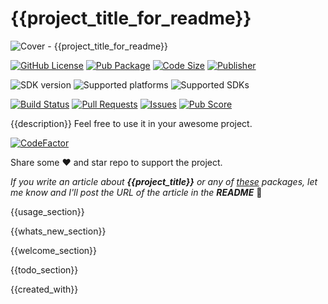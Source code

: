 # {{project_title_for_readme}}

![Cover - {{project_title_for_readme}}](https://raw.githubusercontent.com/{{owner_id}}/{{project_id}}/master/images/cover.webp)

[![GitHub License](https://img.shields.io/badge/license-MIT-blue.svg)](https://opensource.org/licenses/MIT)
[![Pub Package](https://img.shields.io/pub/v/{{project_id}}.svg?logo=dart&logoColor=00b9fc&color=blue)](https://pub.dartlang.org/packages/{{project_id}})
[![Code Size](https://img.shields.io/github/languages/code-size/{{owner_id}}/{{project_id}}?logo=github&logoColor=white)](https://github.com/{{owner_id}}/{{project_id}})
[![Publisher](https://img.shields.io/pub/publisher/{{project_id}})](https://pub.dev/publishers/{{publisher_id}})

![SDK version](https://badgen.net/pub/sdk-version/{{project_id}})
![Supported platforms](https://badgen.net/pub/flutter-platform/{{project_id}})
![Supported SDKs](https://badgen.net/pub/dart-platform/{{project_id}})

[![Build Status](https://img.shields.io/github/actions/workflow/status/{{owner_id}}/{{project_id}}/{{workflow_file_name}}?logo=github-actions&logoColor=white)](https://github.com/{{owner_id}}/{{project_id}}/actions)
[![Pull Requests](https://img.shields.io/github/issues-pr/{{owner_id}}/{{project_id}}?logo=github&logoColor=white)](https://github.com/{{owner_id}}/{{project_id}}/pulls)
[![Issues](https://img.shields.io/github/issues/{{owner_id}}/{{project_id}}?logo=github&logoColor=white)](https://github.com/{{owner_id}}/{{project_id}}/issues)
[![Pub Score](https://img.shields.io/pub/points/{{project_id}}?logo=dart&logoColor=00b9fc)](https://pub.dev/packages/{{project_id}}/score)

{{description}}
Feel free to use it in your awesome project.

[![CodeFactor](https://codefactor.io/repository/github/{{owner_id}}/{{project_id}}/badge)](https://codefactor.io/repository/github/{{owner_id}}/{{project_id}})

Share some ❤️ and star repo to support the project.

_If you write an article about **{{project_title}}** or any of [these](https://pub.dev/packages?q=publisher%3Asyrokomskyi.com&sort=updated) packages, let me know and I'll post the URL of the article in the **README**_ 🤝

{{usage_section}}

{{whats_new_section}}

{{welcome_section}}

{{todo_section}}

{{created_with}}
